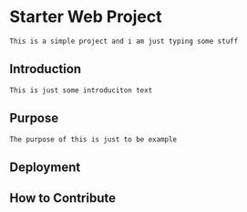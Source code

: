 # Starter Web Project
	This is a simple project and i am just typing some stuff

## Introduction 
	This is just some introduciton text 

## Purpose 
	The purpose of this is just to be example 
## Deployment 

## How to Contribute 
